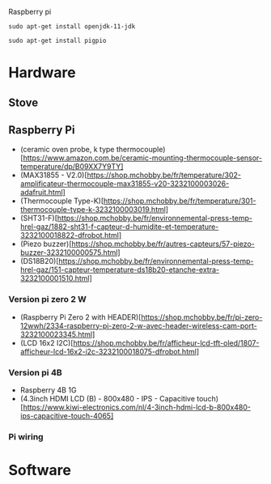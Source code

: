 

Raspberry pi

```
sudo apt-get install openjdk-11-jdk
```
```
sudo apt-get install pigpio
```

# Hardware

## Stove

## Raspberry Pi

- (ceramic oven probe, k type thermocouple)[https://www.amazon.com.be/ceramic-mounting-thermocouple-sensor-temperature/dp/B09XX7Y9TY]
- (MAX31855 - V2.0)[https://shop.mchobby.be/fr/temperature/302-amplificateur-thermocouple-max31855-v20-3232100003026-adafruit.html]
- (Thermocouple Type-K)[https://shop.mchobby.be/fr/temperature/301-thermocouple-type-k-3232100003019.html]
- (SHT31-F)[https://shop.mchobby.be/fr/environnemental-press-temp-hrel-gaz/1882-sht31-f-capteur-d-humidite-et-temperature-3232100018822-dfrobot.html]
- (Piezo buzzer)[https://shop.mchobby.be/fr/autres-capteurs/57-piezo-buzzer-3232100000575.html]
- (DS18B20)[https://shop.mchobby.be/fr/environnemental-press-temp-hrel-gaz/151-capteur-temperature-ds18b20-etanche-extra-3232100001510.html]

### Version pi zero 2 W

- (Raspberry Pi Zero 2 with HEADER)[https://shop.mchobby.be/fr/pi-zero-12wwh/2334-raspberry-pi-zero-2-w-avec-header-wireless-cam-port-3232100023345.html]
- (LCD 16x2 I2C)[https://shop.mchobby.be/fr/afficheur-lcd-tft-oled/1807-afficheur-lcd-16x2-i2c-3232100018075-dfrobot.html]

### Version pi 4B

- Raspberry 4B 1G
- (4.3inch HDMI LCD (B) - 800x480 - IPS - Capacitive touch)[https://www.kiwi-electronics.com/nl/4-3inch-hdmi-lcd-b-800x480-ips-capacitive-touch-4065]



### Pi wiring

# Software

